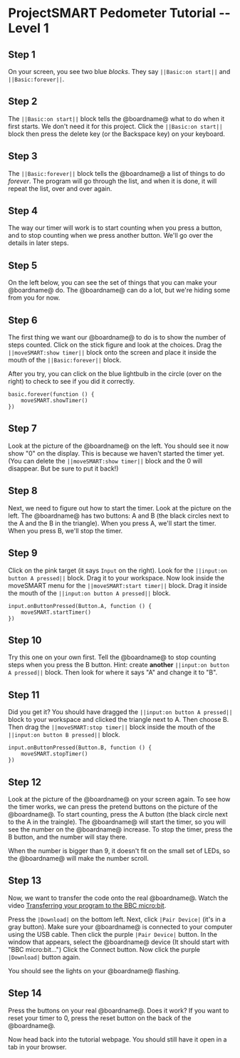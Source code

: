 # ProjectSMART Pedometer Tutorial -- Level 1

## Step 1

On your screen, you see two blue *blocks*. They say ``||Basic:on start||`` and ``||Basic:forever||``. 

## Step 2

The ``||Basic:on start||`` block tells the @boardname@ what to do when it first starts. We don't need it for this project. Click the ``||Basic:on start||`` block then press the delete key (or the Backspace key) on your keyboard.

## Step 3

The ``||Basic:forever||`` block tells the @boardname@ a list of things to do *forever*. The program will go through the list, and when it is done, it will repeat the list, over and over again.

## Step 4

The way our timer will work is to start counting when you press a button, and to stop counting when we press another button. We'll go over the details in later steps.

## Step 5

On the left below, you can see the set of things that you can make your @boardname@ do. The @boardname@ can do a lot, but we're hiding some from you for now. 

## Step 6

The first thing we want our @boardname@ to do is to show the number of steps counted. Click on the stick figure and look at the choices. Drag the  ``||moveSMART:show timer||`` block onto the screen and place it inside the mouth of the ``||Basic:forever||`` block.

After you try, you can click on the blue lightbulb in the circle (over on the right) to check to see if you did it correctly.

```blocks
basic.forever(function () {
    moveSMART.showTimer()
})
```

## Step 7

Look at the picture of the @boardname@ on the left. You should see it now show "0" on the display. This is because we haven't started the timer yet. (You can delete the ``||moveSMART:show timer||`` block and the 0 will disappear. But be sure to put it back!)

## Step 8

Next, we need to figure out how to start the timer. Look at the picture on the left. The @boardname@ has two buttons: A and B (the black circles next to the A and the B in the triangle). When you press A, we'll start the timer. When you press B, we'll stop the timer.

## Step 9

Click on the pink target (it says `Input` on the right). Look for the ``||input:on button A pressed||`` block. Drag it to your workspace. Now look inside the moveSMART menu for the ``||moveSMART:start timer||`` block. Drag it inside the mouth of the ``||input:on button A pressed||`` block.


```blocks
input.onButtonPressed(Button.A, function () {
    moveSMART.startTimer()
})
```

## Step 10

Try this one on your own first. Tell the @boardname@ to stop counting steps when you press the B button. Hint: create **another** ``||input:on button A pressed||`` block. Then look for where it says "A" and change it to "B".

## Step 11

Did you get it? You should have dragged the ``||input:on button A pressed||`` block to your workspace and clicked the triangle next to A. Then choose B. Then drag the ``||moveSMART:stop timer||`` block inside the mouth of the ``||input:on button B pressed||`` block.

```blocks
input.onButtonPressed(Button.B, function () {
    moveSMART.stopTimer()
})
```

## Step 12

Look at the picture of the @boardname@ on your screen again. To see how the timer works, we can press the pretend buttons on the picture of the @boardname@.
To start counting, press the A button (the black circle next to the A in the traingle). The @boardname@ will start the timer, so you will see the number on the @boardname@ increase. To stop the timer, press the B button, and the number will stay there.

When the number is bigger than 9, it doesn't fit on the small set of LEDs, so the @boardname@ will make the number scroll.

## Step 13

Now, we want to transfer the code onto the real @boardname@.
Watch the video [Transferring your program to the BBC micro:bit](https://www.youtube.com/watch?v=-FZ8yTnoozY).

Press the ``|Download|`` on the bottom left. Next, click ``|Pair Device|`` (it's in a gray button). Make sure your @boardname@ is connected to your computer using the USB cable. Then click the purple ``|Pair Device|`` button. In the window that appears, select the @boardname@ device (It should start with "BBC micro:bit...") Click the Connect button. Now click the purple ``|Download|`` button again.

You should see the lights on your @boardname@ flashing.

## Step 14

Press the buttons on your real @boardname@. Does it work? If you want to reset your timer to 0, press the reset button on the back of the @boardname@.

Now head back into the tutorial webpage. You should still have it open in a tab in your browser.
